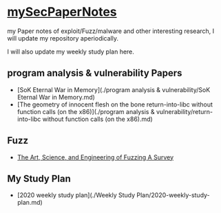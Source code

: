# [mySecPaperNotes](https://github.com/noobone123/mySecPaperNotes)

my Paper notes of exploit/Fuzz/malware and other interesting research, I will update my repository aperiodically.

I will also update my weekly study plan here.

## program analysis & vulnerability Papers

+ [SoK Eternal War in Memory](./program analysis & vulnerability/SoK Eternal War in Memory.md)
+ [The geometry of innocent flesh on the bone return-into-libc without function calls (on the x86)](./program analysis & vulnerability/return-into-libc without function calls (on the x86).md)

## Fuzz

+ [The Art, Science, and Engineering of Fuzzing A Survey](./Fuzz/The_Art_Science_and_Engineering_of_Fuzzing_A_Survey.md)



## My Study Plan

+ [2020 weekly study plan](./Weekly Study Plan/2020-weekly-study-plan.md)
